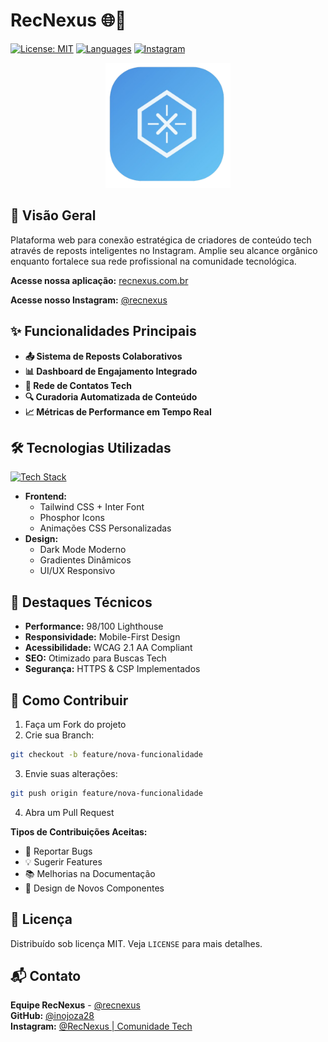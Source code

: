 # RecNexus 🌐🚀

[![License: MIT](https://img.shields.io/badge/License-MIT-blue.svg)](https://opensource.org/licenses/MIT)
[![Languages](https://img.shields.io/github/languages/top/inojoza28/recnexus)](https://github.com/inojoza28/recnexus)
[![Instagram](https://img.shields.io/badge/Instagram-%40recnexus-E4405F?logo=instagram)](https://instagram.com/recnexus)

<p align="center">
  <img src="img/logo.png" alt="RecNexus Logo" width="200">
</p>

## 📌 Visão Geral

Plataforma web para conexão estratégica de criadores de conteúdo tech através de reposts inteligentes no Instagram. Amplie seu alcance orgânico enquanto fortalece sua rede profissional na comunidade tecnológica.

**Acesse nossa aplicação:** [recnexus.com.br](https://recnexus.com.br)

**Acesse nosso Instagram:** [@recnexus](https://instagram.com/recnexus)

## ✨ Funcionalidades Principais

- **📤 Sistema de Reposts Colaborativos**
- **📊 Dashboard de Engajamento Integrado**
- **🤝 Rede de Contatos Tech**
- **🔍 Curadoria Automatizada de Conteúdo**
- **📈 Métricas de Performance em Tempo Real**

## 🛠 Tecnologias Utilizadas

[![Tech Stack](https://skillicons.dev/icons?i=html,css,tailwind,js,github,instagram)](https://skillicons.dev)

- **Frontend:** 
  - Tailwind CSS + Inter Font
  - Phosphor Icons
  - Animações CSS Personalizadas
- **Design:**
  - Dark Mode Moderno
  - Gradientes Dinâmicos
  - UI/UX Responsivo


## 🌟 Destaques Técnicos

- **Performance:** 98/100 Lighthouse
- **Responsividade:** Mobile-First Design
- **Acessibilidade:** WCAG 2.1 AA Compliant
- **SEO:** Otimizado para Buscas Tech
- **Segurança:** HTTPS & CSP Implementados

## 🤝 Como Contribuir

1. Faça um Fork do projeto
2. Crie sua Branch:
```bash
git checkout -b feature/nova-funcionalidade
```
3. Envie suas alterações:
```bash
git push origin feature/nova-funcionalidade
```
4. Abra um Pull Request

**Tipos de Contribuições Aceitas:**
- 🐛 Reportar Bugs
- 💡 Sugerir Features
- 📚 Melhorias na Documentação
- 🎨 Design de Novos Componentes

## 📄 Licença

Distribuído sob licença MIT. Veja `LICENSE` para mais detalhes.

## 📬 Contato

**Equipe RecNexus** - [@recnexus](https://instagram.com/recnexus)  
**GitHub:** [@inojoza28](https://github.com/inojoza28)  
**Instagram:** [@RecNexus | Comunidade Tech](https://instagram.com/recnexus)  


